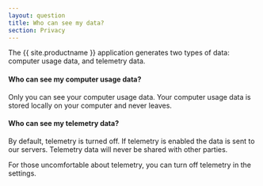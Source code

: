 ```yaml
---
layout: question
title: Who can see my data?
section: Privacy
---
```


The {{ site.productname }} application generates two types of data: computer usage data, and telemetry data.

#### Who can see my computer usage data?
Only you can see your computer usage data. Your computer usage data is stored locally on your computer and never leaves. 

#### Who can see my telemetry data?
By default, telemetry is turned off. If telemetry is enabled the data is sent to our servers. Telemetry data will never be shared with other parties.

For those uncomfortable about telemetry, you can turn off telemetry in the settings.